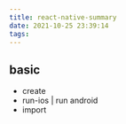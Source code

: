 ```yaml
---
title: react-native-summary
date: 2021-10-25 23:39:14
tags:
---
```

## basic
- create
- run-ios | run android
- import

